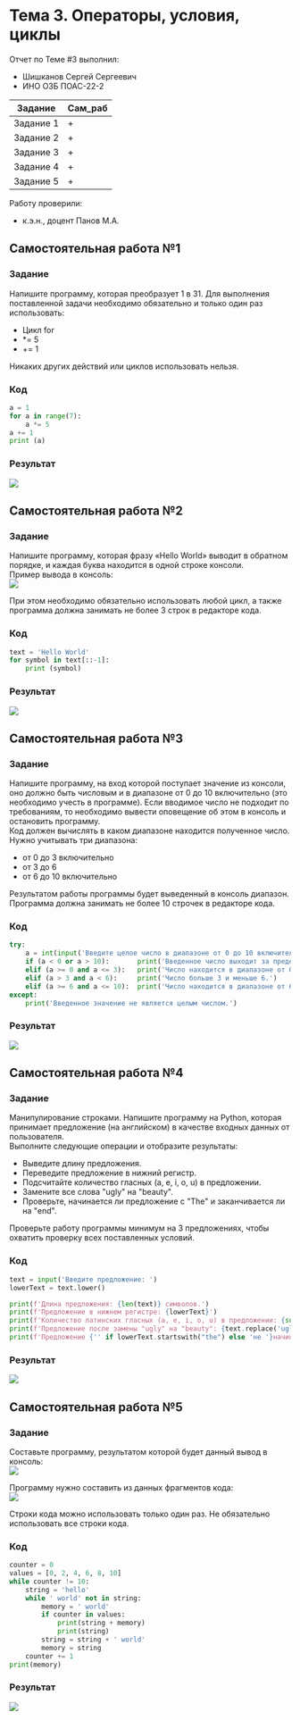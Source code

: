 # Тема 3. Операторы, условия, циклы
Отчет по Теме #3 выполнил:
- Шишканов Сергей Сергеевич
- ИНО ОЗБ ПОАС-22-2

| Задание | Сам_раб |
| ------ | ------ |
| Задание 1 | + |
| Задание 2 | + |
| Задание 3 | + |
| Задание 4 | + |
| Задание 5 | + |

Работу проверили:
- к.э.н., доцент Панов М.А.

## Самостоятельная работа №1
### Задание
Напишите программу, которая преобразует 1 в 31. Для выполнения поставленной задачи необходимо обязательно и только один раз использовать:
* Цикл for
* *= 5
* += 1

Никаких других действий или циклов использовать нельзя.

### Код
```python
a = 1
for a in range(7):
    a *= 5
a += 1
print (a)
```

### Результат
![](https://github.com/GreyKnightGK/SoftwareEngineering/blob/Тема_3/pic/Lab3_1.png)

## Самостоятельная работа №2
### Задание
Напишите программу, которая фразу «Hello World» выводит в обратном порядке, и каждая буква находится в одной строке консоли.\
Пример вывода в консоль:\
![](https://github.com/GreyKnightGK/SoftwareEngineering/blob/Тема_3/pic/Task3_2.png)

При этом необходимо обязательно использовать любой цикл, а также программа должна занимать не более 3 строк в редакторе кода.

### Код
```python
text = 'Hello World'
for symbol in text[::-1]:
    print (symbol)
```

### Результат
![](https://github.com/GreyKnightGK/SoftwareEngineering/blob/Тема_3/pic/Lab3_2.png)

## Самостоятельная работа №3
### Задание
Напишите программу, на вход которой поступает значение из консоли, оно должно быть числовым и в диапазоне от 0 до 10 включительно (это необходимо учесть в программе).
Если вводимое число не подходит по требованиям, то необходимо вывести оповещение об этом в консоль и остановить программу.\
Код должен вычислять в каком диапазоне находится полученное число. Нужно учитывать три диапазона:
* от 0 до 3 включительно
* от 3 до 6
* от 6 до 10 включительно

Результатом работы программы будет выведенный в консоль диапазон.\
Программа должна занимать не более 10 строчек в редакторе кода.

### Код
```python
try:
    a = int(input('Введите целое число в диапазоне от 0 до 10 включительно: '))
    if (a < 0 or a > 10):       print('Введенное число выходит за пределы разрешенного диапазона.')
    elif (a >= 0 and a <= 3):   print('Число находится в диапазоне от 0 до 3 включительно.')
    elif (a > 3 and a < 6):     print('Число больше 3 и меньше 6.')
    elif (a >= 6 and a <= 10):  print('Число находится в диапазоне от 6 до 10 включительно.')
except:
    print('Введенное значение не является целым числом.')
```

### Результат
![](https://github.com/GreyKnightGK/SoftwareEngineering/blob/Тема_3/pic/Lab3_3.png)

## Самостоятельная работа №4
### Задание
Манипулирование строками. Напишите программу на Python, которая принимает предложение (на английском) в качестве входных данных от пользователя.\
Выполните следующие операции и отобразите результаты:
* Выведите длину предложения.
* Переведите предложение в нижний регистр.
* Подсчитайте количество гласных (a, e, i, o, u) в предложении.
* Замените все слова "ugly" на "beauty".
* Проверьте, начинается ли предложение с "The" и заканчивается ли на "end".

Проверьте работу программы минимум на 3 предложениях, чтобы охватить проверку всех поставленных условий.

### Код
```python
text = input('Введите предложение: ')
lowerText = text.lower()

print(f'Длина предложения: {len(text)} символов.')
print(f'Предложение в нижнем регистре: {lowerText}')
print(f'Количество латинских гласных (a, e, i, o, u) в предложении: {sum(1 for char in lowerText if char in 'aeiou')}')
print(f'Предложение после замены "ugly" на "beauty": {text.replace('ugly', 'beauty')}')
print(f'Предложение {'' if lowerText.startswith("the") else 'не '}начинается на "The" и {'' if lowerText.endswith("end") else 'не '}заканчивается на "end".')
```

### Результат
![](https://github.com/GreyKnightGK/SoftwareEngineering/blob/Тема_3/pic/Lab3_4.png)

## Самостоятельная работа №5
### Задание
Составьте программу, результатом которой будет данный вывод в консоль:\
![](https://github.com/GreyKnightGK/SoftwareEngineering/blob/Тема_3/pic/Task3_5_1.png)

Программу нужно составить из данных фрагментов кода:\
![](https://github.com/GreyKnightGK/SoftwareEngineering/blob/Тема_3/pic/Task3_5_2.png)

Строки кода можно использовать только один раз. Не обязательно использовать все строки кода.

### Код
```python
counter = 0
values = [0, 2, 4, 6, 8, 10]
while counter != 10:
    string = 'hello'
    while ' world' not in string:
        memory = ' world'
        if counter in values:
            print(string + memory)
            print(string)
        string = string + ' world'
        memory = string
    counter += 1
print(memory)
```

### Результат
![](https://github.com/GreyKnightGK/SoftwareEngineering/blob/Тема_3/pic/Lab3_5.png)